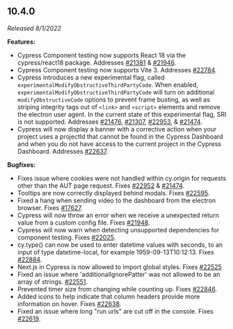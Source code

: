 ## 10.4.0

_Released 8/1/2022_

**Features:**

- Cypress Component testing now supports React 18 via the cypress/react18
  package. Addresses
  [#21381](https://github.com/cypress-io/cypress/issues/21381) &
  [#21946](https://github.com/cypress-io/cypress/issues/21946).
- Cypress Component testing now supports Vite 3. Addresses
  [#22784](https://github.com/cypress-io/cypress/issues/22784).
- Cypress introduces a new experimental flag, called
  `experimentalModifyObstructiveThirdPartyCode`. When enabled,
  `experimentalModifyObstructiveThirdPartyCode` will turn on additional
  `modifyObstructiveCode` options to prevent frame busting, as well as striping
  integrity tags out of `<link>` and `<script>` elements and remove the electron
  user agent. In the current state of this experimental flag, SRI is not
  supported. Addresses
  [#21476](https://github.com/cypress-io/cypress/issues/21476),
  [#21307](https://github.com/cypress-io/cypress/issues/21307),
  [#22953](https://github.com/cypress-io/cypress/issues/22953), &
  [#21474](https://github.com/cypress-io/cypress/issues/21474).
- Cypress will now display a banner with a corrective action when your project
  uses a projectId that cannot be found in the Cypress Dashboard and when you do
  not have access to the current project in the Cypress Dashboard. Addresses
  [#22637](https://github.com/cypress-io/cypress/issues/22637).

**Bugfixes:**

- Fixes issue where cookies were not handled within cy.origin for requests other
  than the AUT page request. Fixes
  [#22952](https://github.com/cypress-io/cypress/issues/22952) &
  [#21474](https://github.com/cypress-io/cypress/issues/21474).
- Tooltips are now correctly displayed behind modals. Fixes
  [#22595](https://github.com/cypress-io/cypress/issues/22595).
- Fixed a hang when sending video to the dashboard from the electron browser.
  Fixes [#17627](https://github.com/cypress-io/cypress/issues/17627).
- Cypress will now throw an error when we receive a unexpected return value from
  a custom config file. Fixes
  [#21948](https://github.com/cypress-io/cypress/issues/21948).
- Cypress will now warn when detecting unsupported dependencies for component
  testing. Fixes [#22025](https://github.com/cypress-io/cypress/issues/22025).
- cy.type() can now be used to enter datetime values with seconds, to an input
  of type datetime-local, for example 1959-09-13T10:12:13. Fixes
  [#22884](https://github.com/cypress-io/cypress/issues/22884).
- Next.js in Cypress is now allowed to import global styles. Fixes
  [#22525](https://github.com/cypress-io/cypress/issues/22525)
- Fixed an issue where 'additionalIgnorePatter' was not allowed to be an array
  of strings. [#22551](https://github.com/cypress-io/cypress/issues/22551).
- Prevented timer size from changing while counting up. Fixes
  [#22846](https://github.com/cypress-io/cypress/pull/22846).
- Added icons to help indicate that column headers provide more information on
  hover. Fixes [#22638](https://github.com/cypress-io/cypress/issues/22638).
- Fixed an issue where long "run urls" are cut off in the console. Fixes
  [#22619](https://github.com/cypress-io/cypress/pull/22619).
